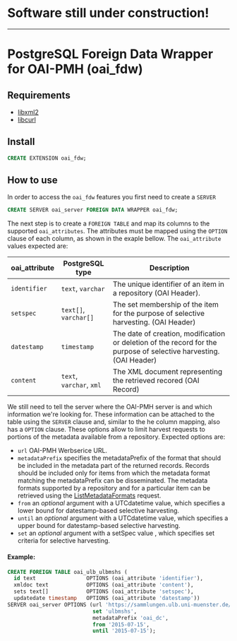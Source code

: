 # Software still under construction!
---------------------------------------------
# PostgreSQL Foreign Data Wrapper for OAI-PMH (oai_fdw)


## Requirements

* [libxml2](http://www.xmlsoft.org/)
* [libcurl](https://curl.se/libcurl/)

## Install 

```sql
CREATE EXTENSION oai_fdw;
```

## How to use 

In order to access the `oai_fdw` features you first need to create a `SERVER` 

```sql
CREATE SERVER oai_server FOREIGN DATA WRAPPER oai_fdw;
```

The next step is to create a `FOREIGN TABLE` and map its columns to the supported `oai_attributes`. The attributes must be mapped using the `OPTION` clause of each column, as shown in the exaple bellow. The `oai_attribute` values expected are:


| oai_attribute | PostgreSQL type          | Description                                                                                                        |
|---------------|--------------------------|--------------------------------------------------------------------------------------------------------------------|
| `identifier`  | `text`, `varchar`        | The unique identifier of an item in a repository (OAI Header).                                                     |
| `setspec`     | `text[]`, `varchar[]`    | The set membership of the item for the purpose of selective harvesting. (OAI Header)                               |
| `datestamp`   | `timestamp`              | The date of creation, modification or deletion of the record for the purpose of selective harvesting. (OAI Header) |
| `content`     | `text`, `varchar`, `xml` | The XML document representing the retrieved recored (OAI Record)                                                   |


We still need to tell the server where the OAI-PMH server is and which information we're looking for. These information can be attached to the table using the `SERVER` clause and, similar to the he column mapping, also has a `OPTION` clause. These options allow to limit harvest requests to portions of the metadata available from a repository. Expected options are:

* `url` OAI-PMH Werbserice URL. 
* `metadataPrefix` specifies the metadataPrefix of the format that should be included in the metadata part of the returned records. Records should be included only for items from which the metadata format matching the metadataPrefix can be disseminated. The metadata formats supported by a repository and for a particular item can be retrieved using the [ListMetadataFormats](http://www.openarchives.org/OAI/openarchivesprotocol.html#ListMetadataFormats) request. 
* `from` an *optional* argument with a UTCdatetime value, which specifies a lower bound for datestamp-based selective harvesting. 
* `until` an *optional* argument with a UTCdatetime value, which specifies a upper bound for datestamp-based selective harvesting. 
* `set` an *optional* argument with a setSpec value , which specifies set criteria for selective harvesting. 

####  Example:

```sql
CREATE FOREIGN TABLE oai_ulb_ulbmshs (
  id text                OPTIONS (oai_attribute 'identifier'), 
  xmldoc text            OPTIONS (oai_attribute 'content'), 
  sets text[]            OPTIONS (oai_attribute 'setspec'), 
  updatedate timestamp   OPTIONS (oai_attribute 'datestamp')) 
SERVER oai_server OPTIONS (url 'https://sammlungen.ulb.uni-muenster.de/oai', 
                           set 'ulbmshs', 
                           metadataPrefix 'oai_dc', 
                           from '2015-07-15', 
                           until '2015-07-15');
```


